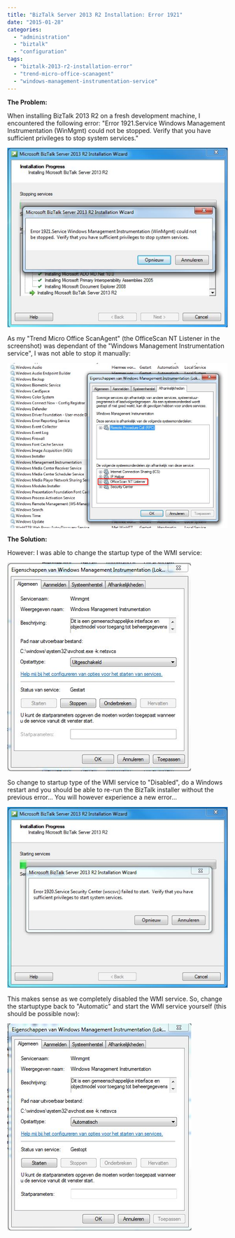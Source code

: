 ```yaml
---
title: "BizTalk Server 2013 R2 Installation: Error 1921"
date: "2015-01-28"
categories: 
  - "administration"
  - "biztalk"
  - "configuration"
tags: 
  - "biztalk-2013-r2-installation-error"
  - "trend-micro-office-scanagent"
  - "windows-management-instrumentation-service"
---
```


**The Problem:**

When installing BizTalk 2013 R2 on a fresh development machine, I encountered the following error: "Error 1921.Service Windows Management Instrumentation (WinMgmt) could not be stopped. Verify that you have sufficient privileges to stop system services."

![BizTalk Server 2013 R2 Installation Error 1921_1](BizTalk-Server-2013-R2-Installation-Error-1921_1.jpg)

As my "Trend Micro Office ScanAgent" (the OfficeScan NT Listener in the screenshot) was dependant of the "Windows Management Instrumentation service", I was not able to stop it manually:

![2015-01-28 11_44_05-BizTalk Server 2013 R2 Installation Error 1921_2](2015-01-28-11_44_05-BizTalk-Server-2013-R2-Installation-Error-1921_2.png)

**The Solution:**

However: I was able to change the startup type of the WMI service:

![BizTalk Server 2013 R2 Installation Error 1921_3](BizTalk-Server-2013-R2-Installation-Error-1921_3.jpg)

So change to startup type of the WMI service to "Disabled", do a Windows restart and you should be able to re-run the BizTalk installer without the previous error... You will however experience a new error...

![BizTalk Server 2013 R2 Installation Error 1921_4](BizTalk-Server-2013-R2-Installation-Error-1921_4.jpg)

This makes sense as we completely disabled the WMI service. So, change the startuptype back to "Automatic" and start the WMI service yourself (this should be possible now):

![BizTalk Server 2013 R2 Installation Error 1921_5](BizTalk-Server-2013-R2-Installation-Error-1921_5.jpg)
